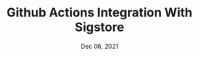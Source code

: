 ---
title: Github Actions Integration With Sigstore
date: Dec 06, 2021
entryTag: event
link: https://github.blog/2021-12-06-safeguard-container-signing-capability-actions/
---